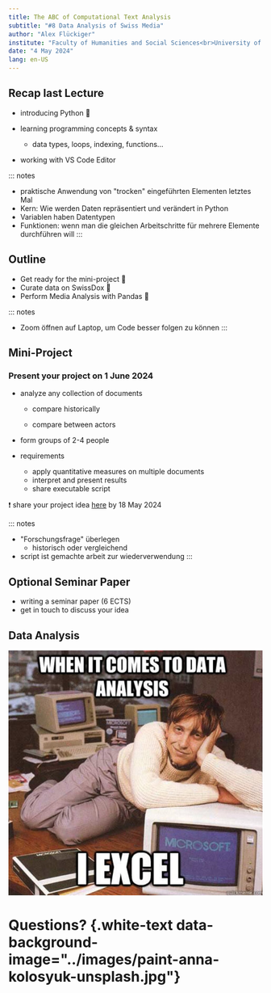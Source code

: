 ```yaml
---
title: The ABC of Computational Text Analysis
subtitle: "#8 Data Analysis of Swiss Media"
author: "Alex Flückiger"
institute: "Faculty of Humanities and Social Sciences<br>University of Lucerne" 
date: "4 May 2024"
lang: en-US
---
```


## Recap last Lecture

-   introducing Python :snake:

-   learning programming concepts & syntax

    -   data types, loops, indexing, functions...

-   working with VS Code Editor

::: notes
-   praktische Anwendung von "trocken" eingeführten Elementen letztes Mal
-   Kern: Wie werden Daten repräsentiert und verändert in Python
-   Variablen haben Datentypen
-   Funktionen: wenn man die gleichen Arbeitschritte für mehrere Elemente durchführen will
:::

## Outline

-   Get ready for the mini-project :memo:
-   Curate data on SwissDox :newspaper:
-   Perform Media Analysis with Pandas :panda_face:

::: notes
-   Zoom öffnen auf Laptop, um Code besser folgen zu können
:::

## Mini-Project

### Present your project on 1 June 2024

-   analyze any collection of documents

    -   compare historically

    -   compare between actors

-   form groups of 2-4 people

-   requirements

    -   apply quantitative measures on multiple documents
    -   interpret and present results
    -   share executable script

:exclamation: share your project idea [here](https://docs.google.com/spreadsheets/d/1okuYtiMeASZzenn-VADvg1i6mWqVNsOaskuiHP-sTVc/edit?usp=sharing) by 18 May 2024

::: notes
-   "Forschungsfrage" überlegen
    -   historisch oder vergleichend
-   script ist gemachte arbeit zur wiederverwendung
:::

## Optional Seminar Paper

-   writing a seminar paper (6 ECTS)
-   get in touch to discuss your idea

## Data Analysis

![](../images/data_science_excel.jpg)

# Questions? {.white-text data-background-image="../images/paint-anna-kolosyuk-unsplash.jpg"}